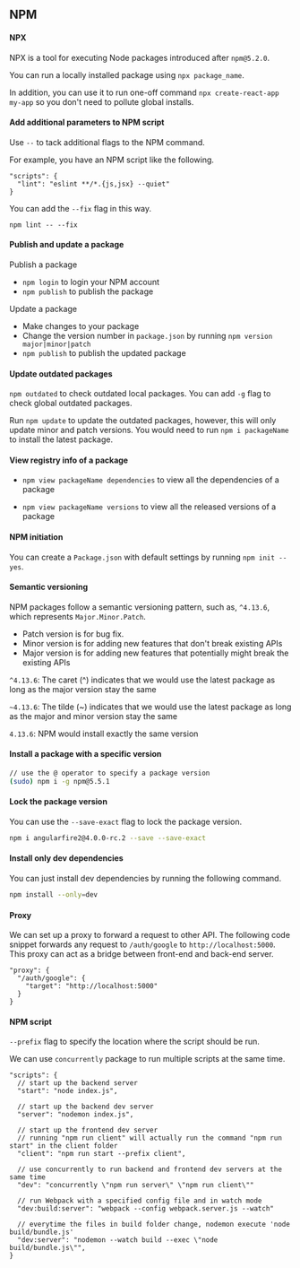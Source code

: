 ## NPM

#### NPX

NPX is a tool for executing Node packages introduced after `npm@5.2.0`.

You can run a locally installed package using `npx package_name`.

In addition, you can use it to run one-off command `npx create-react-app my-app` so you don't need to pollute global installs.

#### Add additional parameters to NPM script

Use `--` to tack additional flags to the NPM command.

For example, you have an NPM script like the following.

```
"scripts": {
  "lint": "eslint **/*.{js,jsx} --quiet"
}
```

You can add the `--fix` flag in this way.

```
npm lint -- --fix
```

#### Publish and update a package

Publish a package

- `npm login` to login your NPM account
- `npm publish` to publish the package

Update a package

- Make changes to your package
- Change the version number in `package.json` by running `npm version major|minor|patch`
- `npm publish` to publish the updated package

#### Update outdated packages

`npm outdated` to check outdated local packages. You can add `-g` flag to check global outdated packages.

Run `npm update` to update the outdated packages, however, this will only update minor and patch versions. You would need to run `npm i packageName` to install the latest package.

#### View registry info of a package

- `npm view packageName dependencies` to view all the dependencies of a package

- `npm view packageName versions` to view all the released versions of a package

#### NPM initiation

You can create a `Package.json` with default settings by running `npm init --yes`.

#### Semantic versioning

NPM packages follow a semantic versioning pattern, such as, `^4.13.6`, which represents `Major.Minor.Patch`.

- Patch version is for bug fix.
- Minor version is for adding new features that don't break existing APIs
- Major version is for adding new features that potentially might break the existing APIs

`^4.13.6`: The caret (^) indicates that we would use the latest package as long as the major version stay the same

`~4.13.6`: The tilde (~) indicates that we would use the latest package as long as the major and minor version stay the same

`4.13.6`: NPM would install exactly the same version

#### Install a package with a specific version

```bash
// use the @ operator to specify a package version
(sudo) npm i -g npm@5.5.1
```

#### Lock the package version

You can use the `--save-exact` flag to lock the package version.

```bash
npm i angularfire2@4.0.0-rc.2 --save --save-exact
```

#### Install only dev dependencies

You can just install dev dependencies by running the following command.

```bash
npm install --only=dev
```

#### Proxy

We can set up a proxy to forward a request to other API. The following code snippet forwards any request to `/auth/google` to `http://localhost:5000`. This proxy can act as a bridge between front-end and back-end server.

```
"proxy": {
  "/auth/google": {
    "target": "http://localhost:5000"
  }
}
```

#### NPM script

`--prefix` flag to specify the location where the script should be run.

We can use `concurrently` package to run multiple scripts at the same time.

```
"scripts": {
  // start up the backend server
  "start": "node index.js",
  
  // start up the backend dev server
  "server": "nodemon index.js",
  
  // start up the frontend dev server
  // running "npm run client" will actually run the command "npm run start" in the client folder
  "client": "npm run start --prefix client",
  
  // use concurrently to run backend and frontend dev servers at the same time
  "dev": "concurrently \"npm run server\" \"npm run client\""
  
  // run Webpack with a specified config file and in watch mode
  "dev:build:server": "webpack --config webpack.server.js --watch"
  
  // everytime the files in build folder change, nodemon execute 'node build/bundle.js'
  "dev:server": "nodemon --watch build --exec \"node build/bundle.js\"",
}
```

